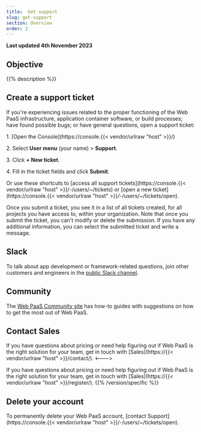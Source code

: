 ```yaml
---
title:  Get support
slug: get-support
section: Overview
order: 2
---
```


**Last updated 4th November 2023**



## Objective  

{{% description %}}

## Create a support ticket

If you're experiencing issues related to
the proper functioning of the Web PaaS infrastructure, application container software, or build processes;
have found possible bugs; or have general questions,
open a support ticket:

1\. [Open the Console](https://console.{{< vendor/urlraw "host" >}}/)

2\. Select **User menu** (your name) > **Support**.

3\. Click **+ New ticket**.

4\. Fill in the ticket fields and click **Submit**.


Or use these shortcuts to [access all support tickets](https://console.{{< vendor/urlraw "host" >}}/-/users/~/tickets)
or [open a new ticket](https://console.{{< vendor/urlraw "host" >}}/-/users/~/tickets/open).

Once you submit a ticket, you see it in a list of all tickets created, for all projects you have access to, within your organization.
Note that once you submit the ticket, you can't modify or delete the submission.
If you have any additional information, you can select the submitted ticket and write a message.

## Slack

To talk about app development or framework-related questions,
join other customers and engineers in the [public Slack channel](https://chat.platform.sh/).

## Community

The [Web PaaS Community site](https://community.platform.sh/) has how-to guides with suggestions
on how to get the most out of Web PaaS.

## Contact Sales

<!-- Web PaaS -->
If you have questions about pricing or need help figuring out if Web PaaS is the right solution for your team,
get in touch with [Sales](https://{{< vendor/urlraw "host" >}}/contact/).
<--->
<!-- Version 2 -->
If you have questions about pricing or need help figuring out if Web PaaS is the right solution for your team,
get in touch with [Sales](https://{{< vendor/urlraw "host" >}}/register/).
{{% /version/specific %}}

## Delete your account

To permanently delete your Web PaaS account,
[contact Support](https://console.{{< vendor/urlraw "host" >}}/-/users/~/tickets/open).
